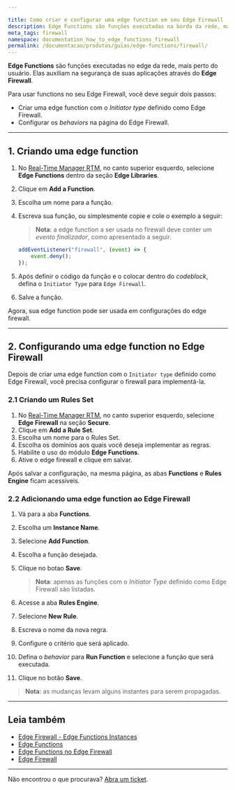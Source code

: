 ```yaml
---

title: Como criar e configurar uma edge function em seu Edge Firewall
description: Edge Functions são funções executadas na borda da rede, mais perto do usuário. Elas auxiliam na segurança de suas aplicações através do Edge Firewall.
meta_tags: firewall
namespace: documentation_how_to_edge_functions_firewall
permalink: /documentacao/produtos/guias/edge-functions/firewall/
---
```


**Edge Functions** são funções executadas no edge da rede, mais perto do usuário. Elas auxiliam na segurança de suas aplicações através do **Edge Firewall**.

Para usar functions no seu Edge Firewall, você deve seguir dois passos: 

- Criar uma edge function com o *Initiator type* definido como Edge Firewall.
- Configurar os *behaviors* na página do Edge Firewall.

---

## 1. Criando uma edge function
1. No [Real-Time Manager RTM](https://manager.azion.com/), no canto superior esquerdo, selecione **Edge Functions** dentro da seção **Edge Libraries**.
2. Clique em **Add a Function**.
3. Escolha um nome para a função.
4. Escreva sua função, ou simplesmente copie e cole o exemplo a seguir: 
    > **Nota**: a edge function a ser usada no firewall deve conter um *evento finalizador*, como apresentado a seguir.

    ```javascript
    addEventListener("firewall", (event) => {
        event.deny();
    });
    ```


5. Após definir o código da função e o colocar dentro do *codeblock*, defina o `Initiator Type` para `Edge Firewall`.
6. Salve a função.

Agora, sua edge function pode ser usada em configurações do edge firewall.

---

## 2. Configurando uma edge function no Edge Firewall

Depois de criar uma edge function com o `Initiator type` definido como Edge Firewall, você precisa configurar o firewall para implementá-la.

### 2.1 Criando um Rules Set

1. No [Real-Time Manager RTM](https://manager.azion.com/), no canto superior esquerdo, selecione **Edge Firewall** na seção **Secure**.
2. Clique em **Add a Rule Set**.
3. Escolha um nome para o Rules Set.
4. Escolha os domínios aos quais você deseja implementar as regras.
5. Habilite o uso do módulo **Edge Functions**.
6. Ative o edge firewall e clique em salvar.

Após salvar a configuração, na mesma página, as abas **Functions** e **Rules Engine** ficam acessiveis.

### 2.2 Adicionando uma edge function ao Edge Firewall

1. Vá para a aba **Functions**.
2. Escolha um **Instance Name**.
3. Selecione **Add Function**.
4. Escolha a função desejada.
5. Clique no botao **Save**.
    > **Nota**: apenas as funções com o *Initiator Type* definido como Edge Firewall são listadas.



6. Acesse a aba **Rules Engine**.
7. Selecione **New Rule**.
8. Escreva o nome da nova regra.
9. Configure o critério que será aplicado.
10. Defina o *behavior* para **Run Function** e selecione a função que será executada.
11. Clique no botão **Save**.

> **Nota**: as mudanças levam alguns instantes para serem propagadas.

---

## Leia também

- [Edge Firewall - Edge Functions Instances](/pt-br/documentacao/produtos/edge-firewall/edge-functions-instances/)
- [Edge Functions](/pt-br/documentacao/produtos/edge-application/edge-functions/)
- [Edge Functions no Edge Firewall](/pt-br/documentacao/produtos/edge-firewall/edge-functions/firewall/)
- [Edge Firewall](/pt-br/documentacao/produtos/edge-firewall/)

---

Não encontrou o que procurava? [Abra um ticket](https://tickets.azion.com/pt-BR/support/login/).
